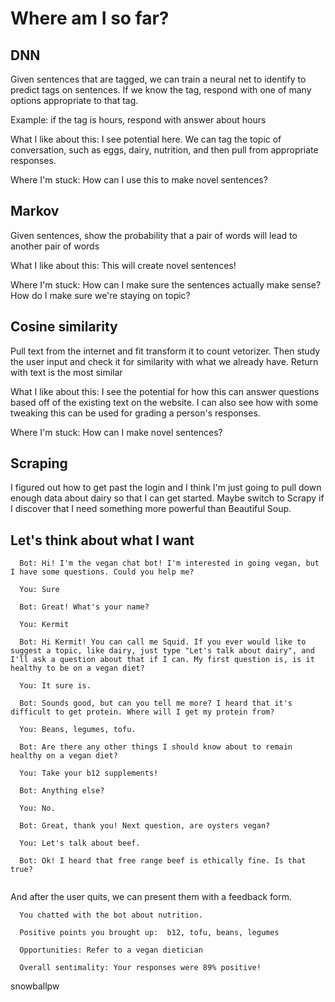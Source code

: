 # Where am I so far?

## DNN
Given sentences that are tagged, we can train a neural net to identify to predict tags on sentences. If we know the tag, respond with one of many options appropriate to that tag.

Example: if the tag is hours, respond with answer about hours

What I like about this: I see potential here. We can tag the topic of conversation, such as eggs, dairy, nutrition, and then pull from appropriate responses.

Where I'm stuck: How can I use this to make novel sentences?

## Markov
Given sentences, show the probability that a pair of words will lead to another pair of words

What I like about this: This will create novel sentences!

Where I'm stuck: How can I make sure the sentences actually make sense? How do I make sure we're staying on topic?

## Cosine similarity
Pull text from the internet and fit transform it to count vetorizer. Then study the user input and check it for similarity with what we already have. Return with text is the most similar

What I like about this: I see the potential for how this can answer questions based off of the existing text on the website. I can also see how with some tweaking this can be used for grading a person's responses.

Where I'm stuck: How can I make novel sentences?

## Scraping
I figured out how to get past the login and I think I'm just going to pull down enough data about dairy so that I can get started. Maybe switch to Scrapy if I discover that I need something more powerful than Beautiful Soup.


## Let's think about what I want

```
  Bot: Hi! I'm the vegan chat bot! I'm interested in going vegan, but I have some questions. Could you help me?

  You: Sure

  Bot: Great! What's your name?

  You: Kermit

  Bot: Hi Kermit! You can call me Squid. If you ever would like to suggest a topic, like dairy, just type "Let's talk about dairy", and I'll ask a question about that if I can. My first question is, is it healthy to be on a vegan diet?

  You: It sure is.

  Bot: Sounds good, but can you tell me more? I heard that it's difficult to get protein. Where will I get my protein from?

  You: Beans, legumes, tofu.

  Bot: Are there any other things I should know about to remain healthy on a vegan diet?

  You: Take your b12 supplements!

  Bot: Anything else?

  You: No.

  Bot: Great, thank you! Next question, are oysters vegan?

  You: Let's talk about beef.

  Bot: Ok! I heard that free range beef is ethically fine. Is that true?


```

And after the user quits, we can present them with a feedback form.

```
  You chatted with the bot about nutrition.

  Positive points you brought up:  b12, tofu, beans, legumes

  Opportunities: Refer to a vegan dietician

  Overall sentimality: Your responses were 89% positive!

```

snowballpw